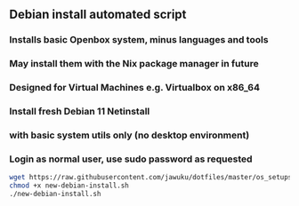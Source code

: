 ## Debian install automated script
### Installs basic Openbox system, minus languages and tools
### May install them with the Nix package manager in future

### Designed for Virtual Machines e.g. Virtualbox on x86_64
### Install fresh Debian 11 Netinstall
### with basic system utils only (no desktop environment)
### Login as normal user, use sudo password as requested
```sh
wget https://raw.githubusercontent.com/jawuku/dotfiles/master/os_setups/new-debian-install.sh
chmod +x new-debian-install.sh
./new-debian-install.sh
```
